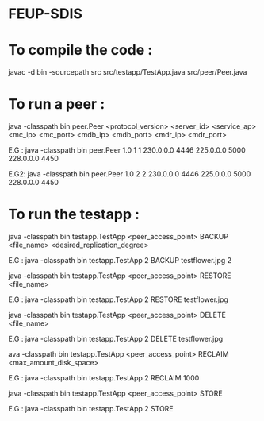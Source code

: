 # FEUP-SDIS

# To compile the code : 

javac -d bin -sourcepath src src/testapp/TestApp.java src/peer/Peer.java

# To run a peer : 

java -classpath bin peer.Peer <protocol_version> <server_id> <service_ap> <mc_ip> <mc_port> <mdb_ip> <mdb_port> <mdr_ip> <mdr_port>

E.G : java -classpath bin peer.Peer 1.0 1 1 230.0.0.0 4446 225.0.0.0 5000 228.0.0.0 4450

E.G2: java -classpath bin peer.Peer 1.0 2 2 230.0.0.0 4446 225.0.0.0 5000 228.0.0.0 4450

# To run the testapp :

java -classpath bin testapp.TestApp <peer_access_point> BACKUP <file_name> <desired_replication_degree>

E.G : java -classpath bin testapp.TestApp 2 BACKUP testflower.jpg 2


java -classpath bin testapp.TestApp <peer_access_point> RESTORE <file_name> 

E.G : java -classpath bin testapp.TestApp 2 RESTORE testflower.jpg


java -classpath bin testapp.TestApp <peer_access_point> DELETE <file_name> 

E.G : java -classpath bin testapp.TestApp 2 DELETE testflower.jpg


ava -classpath bin testapp.TestApp <peer_access_point> RECLAIM <max_amount_disk_space>

E.G : java -classpath bin testapp.TestApp 2 RECLAIM 1000


java -classpath bin testapp.TestApp <peer_access_point> STORE

E.G : java -classpath bin testapp.TestApp 2 STORE
